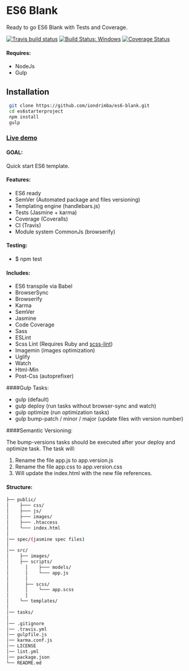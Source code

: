 # ES6 Blank

Ready to go ES6 Blank with Tests and Coverage.

[![Travis build status](https://travis-ci.org/iondrimba/es6-blank.svg?branch=master)](https://travis-ci.org/iondrimba/es6-blank) [![Build Status: Windows](https://ci.appveyor.com/api/projects/status/32r7s2skrgm9ubva/branch/master?svg=true)](https://ci.appveyor.com/project/iondrimba/es6-blank/branch/master) [![Coverage Status](https://coveralls.io/repos/github/iondrimba/es6-blank/badge.svg?branch=master)](https://coveralls.io/github/iondrimba/es6-blank?branch=master)


#### Requires:

* NodeJs
* Gulp

## Installation

```sh
 git clone https://github.com/iondrimba/es6-blank.git
 cd es6starterproject
 npm install
 gulp
```

### [Live demo]

#### GOAL:
Quick start ES6 template.


#### Features:

* ES6 ready
* SemVer (Automated package and files versioning)
* Templating engine (handlebars.js)
* Tests (Jasmine + karma)
* Coverage (Coveralls)
* CI (Travis)
* Module system CommonJs (browserify)

#### Testing:

* $ npm test

#### Includes:

* ES6 transpile via Babel
* BrowserSync
* Browserify
* Karma
* SemVer
* Jasmine
* Code Coverage
* Sass
* ESLint
* Scss Lint (Requires Ruby and [scss-lint])
* Imagemin (images optimization)
* Uglify
* Watch
* Html-Min
* Post-Css (autoprefixer)

####Gulp Tasks:

* gulp (default)
* gulp deploy (run tasks without browser-sync and watch)
* gulp optimize (run optimization tasks)
* gulp bump-patch / minor / major (update files with version number)

####Semantic Versioning:

The bump-versions tasks should be executed after your deploy and optimize task.
The task will:

1. Rename the file app.js to app.version.js
2. Rename the file app.css to app.version.css
3. Will update the index.html with the new file references.

#### Structure:

````bash
├── public/
│    ├─── css/
│    ├─── js/
│    ├─── images/
│    ├─── .htaccess
│    └─── index.html
│
│── spec/(jasmine spec files)
│
│── src/
│    ├── images/
│    ├── scripts/
│	   │    ├─── models/
│	   │    └─── app.js
│	   │
│	   ├── scss/
│	   │    └─── app.scss
│	   │
│    └── templates/
│
│── tasks/
│
│── .gitignore
│── .travis.yml
│── gulpfile.js
│── karma.conf.js
│── LICENSE
│── lint.yml
│── package.json
└── README.md
````

[scss-lint]:<https://github.com/brigade/scss-lint#installation>
[Live demo]:<http://iondrimba.github.io/es6-blank/>

